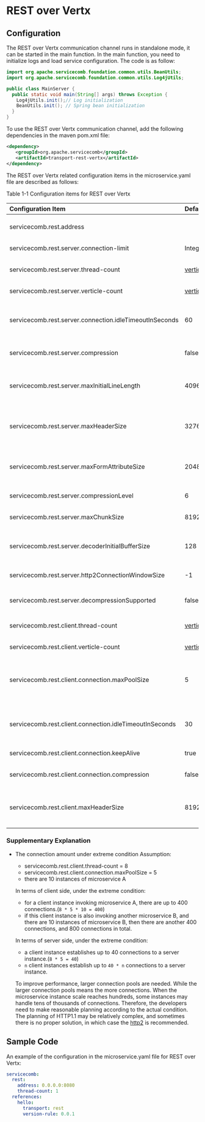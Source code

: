 # REST over Vertx

## Configuration

The REST over Vertx communication channel runs in standalone mode, it can be started in the main function. In the main function, you need to initialize logs and load service configuration. The code is as follow:

```java
import org.apache.servicecomb.foundation.common.utils.BeanUtils;
import org.apache.servicecomb.foundation.common.utils.Log4jUtils;

public class MainServer {
  public static void main(String[] args) throws Exception {
  　Log4jUtils.init();// Log initialization
  　BeanUtils.init(); // Spring bean initialization
  }
}
```

To use the REST over Vertx communication channel, add the following dependencies in the maven pom.xml file:

```xml
<dependency>
　　<groupId>org.apache.servicecomb</groupId>
　　<artifactId>transport-rest-vertx</artifactId>
</dependency>
```

The REST over Vertx related configuration items in the microservice.yaml file are described as follows:

Table 1-1 Configuration items for REST over Vertx

| Configuration Item                                     | Default Value                                  | Description                                    |
| :----------------------------------------------------- | :--------------------------------------------- | :--------------------------------------------- |
|servicecomb.rest.address                                |                                                |listening address, empty for not listen, just a rest client |
|servicecomb.rest.server.connection-limit                |Integer.MAX_VALUE                               |Max allowed client connections                  |
|servicecomb.rest.server.thread-count                    |[verticle-count](verticle-count.md) |rest server verticle instance count(Deprecated) |
|servicecomb.rest.server.verticle-count                  |[verticle-count](verticle-count.md) |rest server verticle instance count             |
|servicecomb.rest.server.connection.idleTimeoutInSeconds |60                                              |Timeout for server's idle connection, The idle connections will be closed |
| servicecomb.rest.server.compression                    | false                                          | Wether the server support compression          |
| servicecomb.rest.server.maxInitialLineLength           | 4096                                           | The max initial line length of the request the server can process, unit is Byte |
| servicecomb.rest.server.maxHeaderSize                  | 32768                                          | The max header size of the request the server can process, unit is Byte |
| servicecomb.rest.server.maxFormAttributeSize           | 2048                                           | The max form attribute size of the request the server can process, unit is Byte |
| servicecomb.rest.server.compressionLevel               | 6                                              | The gzip/deflate compression level |
| servicecomb.rest.server.maxChunkSize                   | 8192                                           | The max HTTP chunk size, unit is Byte |
| servicecomb.rest.server.decoderInitialBufferSize       | 128                                            | The max initial buffer size for HttpObjectDecoder, unit is Byte |
| servicecomb.rest.server.http2ConnectionWindowSize      | -1                                             | HTTP/2 connection window size, unlimited    |
| servicecomb.rest.server.decompressionSupported         | false                                          | whether decompression is supported  |
|servicecomb.rest.client.thread-count                    |[verticle-count](verticle-count.md) |rest client verticle instance count(Deprecated) |
|servicecomb.rest.client.verticle-count                  |[verticle-count](verticle-count.md) |rest client verticle instance count             |
|servicecomb.rest.client.connection.maxPoolSize          |5                                               |The maximum number of connections in each connection pool for an IP:port combination |
|servicecomb.rest.client.connection.idleTimeoutInSeconds |30                                              |Timeout for client's idle connection, The idle connections will be closed |
|servicecomb.rest.client.connection.keepAlive            |true                                            |Whether to use long connections                 |
| servicecomb.rest.client.connection.compression         | false                                          | Wether the client support compression          |
| servicecomb.rest.client.maxHeaderSize                  | 8192                                           | The max header size of the response the client can process, unit is Byte |

### Supplementary Explanation

* The connection amount under extreme condition
  Assumption:
  * servicecomb.rest.client.thread-count = 8
  * servicecomb.rest.client.connection.maxPoolSize = 5
  * there are 10 instances of microservice A  

  In terms of client side, under the extreme condition:
  * for a client instance invoking microservice A, there are up to 400 connections.(`8 * 5 * 10 = 400`)
  * if this client instance is also invoking another microservice B, and there are 10 instances of microservice B, then there are another 400 connections, and 800 connections in total.

  In terms of server side, under the extreme condition:
  * a client instance establishes up to 40 connections to a server instance.(`8 * 5 = 40`)
  * `n` client instances establish up to `40 * n` connections to a server instance.

  To improve performance, larger connection pools are needed. While the larger connection pools means the more connections. When the microservice instance scale reaches hundreds, some instances may handle tens of thousands of connections. Therefore, the developers need to make reasonable planning according to the actual condition.
  The planning of HTTP1.1 may be relatively complex, and sometimes there is no proper solution, in which case the [http2](http2.md) is recommended.

## Sample Code

An example of the configuration in the microservice.yaml file for REST over Vertx:

```yaml
servicecomb:
  rest:
    address: 0.0.0.0:8080
    thread-count: 1
  references:
    hello:
      transport: rest
      version-rule: 0.0.1
```
